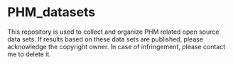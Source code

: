 # PHM_datasets
This repository is used to collect and organize PHM related open source data sets.
If results based on these data sets are published, please acknowledge the copyright owner.
In case of infringement, please contact me to delete it.
